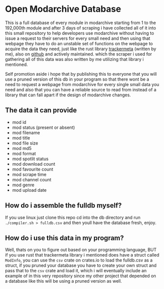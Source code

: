 # Open Modarchive Database
This is a full database of every module in modarchive starting from 1 to
the 192,000th module and after 3 days of scraping i have collected all of
it into this small repository to help developers use modarchive without
having to issue a request to their servers for every small need and then
using that webpage they have to do an unstable set of functions on the
webpage to acquire the data they need, just like the rust library 
[trackermeta](https://crates.io/crates/trackermeta) (written by me), also
on [github](https://github.com/phnixir/trackermeta) and actively maintained.
which the scraper i used for gathering all of this data was also written by
me utilizing that library i mentioned.

Self promotion aside i hope that by publishing this to everyone that you will
use a pruned version of this db in your program so that there wont be a need
to request a webpage from modarchive for every single small data you need and
also that you can have a reliable source to read from instead of a library that
can fall apart if the design of modarchive changes.

## The data it can provide
- mod id
- mod status (present or absent)
- mod filename
- mod title
- mod file size
- mod md5
- mod format
- mod spotlit status
- mod download count
- mod favourite count
- mod scrape time
- mod channel count
- mod genre
- mod upload date

## How do i assemble the fulldb myself?
If you use linux just clone this repo cd into the db directory and run
`./compiler.sh > fulldb.csv` and then youll have the database fresh, enjoy.

## How do i use this data in my program?
Well, thats on you to figure out based on your programming language, BUT
if you use rust that trackermeta library i mentioned does have a struct
called `ModInfo`, you can use the `csv` crate on crates.io to load the
fulldb.csv as a struct, if you pruned your database you have to create
your own struct and pass that to the `csv` crate and load it, which i
will eventually include an example of in this very repository since
my other project that depended on a database like this will be using a
pruned version as well.
